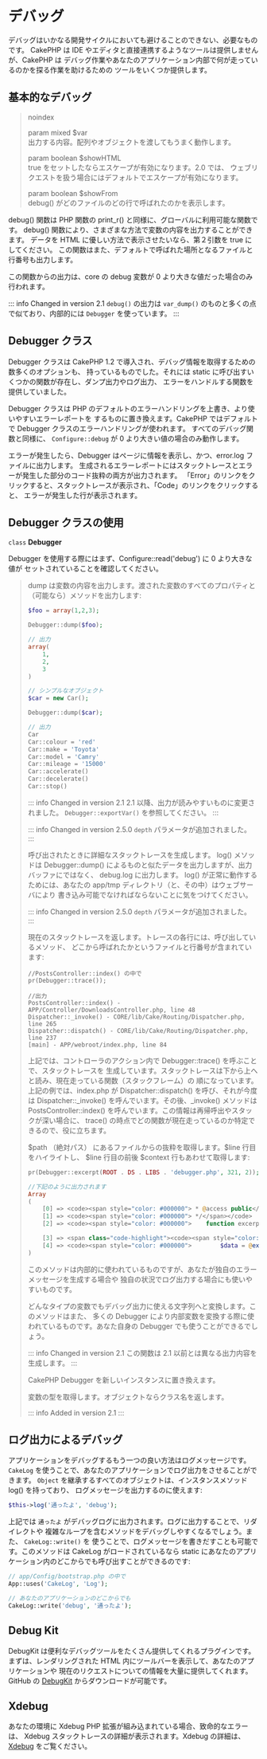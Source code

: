 # デバッグ

デバッグはいかなる開発サイクルにおいても避けることのできない、必要なものです。
CakePHP は IDE やエディタと直接連携するようなツールは提供しませんが、CakePHP は
デバッグ作業やあなたのアプリケーション内部で何が走っているのかを探る作業を助けるための
ツールをいくつか提供します。

## 基本的なデバッグ

> noindex  
>
> param mixed \$var  
> 出力する内容。配列やオブジェクトを渡してもうまく動作します。
>
> param boolean \$showHTML  
> true をセットしたならエスケープが有効になります。2.0 では、
> ウェブリクエストを扱う場合にはデフォルトでエスケープが有効になります。
>
> param boolean \$showFrom  
> debug() がどのファイルのどの行で呼ばれたのかを表示します。

debug() 関数は PHP 関数の print_r() と同様に、グローバルに利用可能な関数です。
debug() 関数により、さまざまな方法で変数の内容を出力することができます。
データを HTML に優しい方法で表示させたいなら、第２引数を true にしてください。
この関数はまた、デフォルトで呼ばれた場所となるファイルと行番号も出力します。

この関数からの出力は、core の debug 変数が 0 より大きな値だった場合のみ行われます。

::: info Changed in version 2.1
`debug()` の出力は `var_dump()` のものと多くの点で似ており、内部的には `Debugger` を使っています。
:::

## Debugger クラス

Debugger クラスは CakePHP 1.2 で導入され、デバッグ情報を取得するための数多くのオプションも、
持っているものでした。それには static に呼び出すいくつかの関数が存在し、ダンプ出力やログ出力、
エラーをハンドルする関数を提供していました。

Debugger クラスは PHP のデフォルトのエラーハンドリングを上書き、より使いやすいエラーレポートを
するものに置き換えます。CakePHP ではデフォルトで Debugger クラスのエラーハンドリングが使われます。
すべてのデバッグ関数と同様に、 `Configure::debug` が 0 より大きい値の場合のみ動作します。

エラーが発生したら、Debugger はページに情報を表示し、かつ、error.log ファイルに出力します。
生成されるエラーレポートにはスタックトレースとエラーが発生した部分のコード抜粋の両方が出力されます。
「Error」のリンクをクリックすると、スタックトレースが表示され、「Code」のリンクをクリックすると、
エラーが発生した行が表示されます。

## Debugger クラスの使用

`class` **Debugger**

Debugger を使用する際にはまず、Configure::read('debug') に 0 より大きな値が
セットされていることを確認してください。

> dump は変数の内容を出力します。渡された変数のすべてのプロパティと
> （可能なら）メソッドを出力します:
>
> ``` php
> $foo = array(1,2,3);
>
> Debugger::dump($foo);
>
> // 出力
> array(
>     1,
>     2,
>     3
> )
>
> // シンプルなオブジェクト
> $car = new Car();
>
> Debugger::dump($car);
>
> // 出力
> Car
> Car::colour = 'red'
> Car::make = 'Toyota'
> Car::model = 'Camry'
> Car::mileage = '15000'
> Car::accelerate()
> Car::decelerate()
> Car::stop()
> ```
>
> ::: info Changed in version 2.1
> 2.1 以降、出力が読みやすいものに変更されました。 `Debugger::exportVar()` を参照してください。
> :::
>
> ::: info Changed in version 2.5.0
> `depth` パラメータが追加されました。
> :::
>
> 呼び出されたときに詳細なスタックトレースを生成します。 log() メソッドは Debugger::dump()
> によるものと似たデータを出力しますが、出力バッファにではなく、 debug.log に出力します。
> log() が正常に動作するためには、あなたの app/tmp ディレクトリ（と、その中）はウェブサーバにより
> 書き込み可能でなければならないことに気をつけてください。
>
> ::: info Changed in version 2.5.0
> `depth` パラメータが追加されました。
> :::
>
> 現在のスタックトレースを返します。トレースの各行には、呼び出しているメソッド、
> どこから呼ばれたかというファイルと行番号が含まれています:
>
> ``` text
> //PostsController::index() の中で
> pr(Debugger::trace());
>
> //出力
> PostsController::index() - APP/Controller/DownloadsController.php, line 48
> Dispatcher::_invoke() - CORE/lib/Cake/Routing/Dispatcher.php, line 265
> Dispatcher::dispatch() - CORE/lib/Cake/Routing/Dispatcher.php, line 237
> [main] - APP/webroot/index.php, line 84
> ```
>
> 上記では、コントローラのアクション内で Debugger::trace() を呼ぶことで、スタックトレースを
> 生成しています。スタックトレースは下から上へと読み、現在走っている関数（スタックフレーム）の
> 順になっています。上記の例では、index.php が Dispatcher::dispatch() を呼び、それが今度は
> Dispatcher::\_invoke() を呼んでいます。その後、\_invoke() メソッドは
> PostsController::index() を呼んでいます。この情報は再帰呼出やスタックが深い場合に、
> trace() の時点でどの関数が現在走っているのか特定できるので、役に立ちます。
>
> \$path （絶対パス） にあるファイルからの抜粋を取得します。\$line 行目をハイライトし、
> \$line 行目の前後 \$context 行もあわせて取得します:
>
> ``` php
> pr(Debugger::excerpt(ROOT . DS . LIBS . 'debugger.php', 321, 2));
>
> //下記のように出力されます
> Array
> (
>     [0] => <code><span style="color: #000000"> * @access public</span></code>
>     [1] => <code><span style="color: #000000"> */</span></code>
>     [2] => <code><span style="color: #000000">    function excerpt($file, $line, $context = 2) {</span></code>
>
>     [3] => <span class="code-highlight"><code><span style="color: #000000">        $data = $lines = array();</span></code></span>
>     [4] => <code><span style="color: #000000">        $data = @explode("\n", file_get_contents($file));</span></code>
> )
> ```
>
> このメソッドは内部的に使われているものですが、あなたが独自のエラーメッセージを生成する場合や
> 独自の状況でログ出力する場合にも使いやすいものです。
>
> どんなタイプの変数でもデバッグ出力に使える文字列へと変換します。このメソッドはまた、
> 多くの Debugger により内部変数を変換する際に使われているものです。あなた自身の
> Debugger でも使うことができるでしょう。
>
> ::: info Changed in version 2.1
> この関数は 2.1 以前とは異なる出力内容を生成します。
> :::
>
> CakePHP Debugger を新しいインスタンスに置き換えます。
>
> 変数の型を取得します。オブジェクトならクラス名を返します。
>
> ::: info Added in version 2.1
> :::

## ログ出力によるデバッグ

アプリケーションをデバッグするもう一つの良い方法はログメッセージです。
`CakeLog` を使うことで、あなたのアプリケーションでログ出力をさせることができます。
`Object` を継承するすべてのオブジェクトは、インスタンスメソッド <span class="title-ref">log()</span> を持っており、
ログメッセージを出力するのに使えます:

``` php
$this->log('通ったよ', 'debug');
```

上記では `通ったよ` がデバッグログに出力されます。ログに出力することで、リダイレクトや
複雑なループを含むメソッドをデバッグしやすくなるでしょう。また、 `CakeLog::write()` を
使うことで、ログメッセージを書きだすことも可能です。このメソッドは CakeLog がロードされているなら
static にあなたのアプリケーション内のどこからでも呼び出すことができるのです:

``` php
// app/Config/bootstrap.php の中で
App::uses('CakeLog', 'Log');

// あなたのアプリケーションのどこからでも
CakeLog::write('debug', '通ったよ');
```

## Debug Kit

DebugKit は便利なデバッグツールをたくさん提供してくれるプラグインです。
まずは、レンダリングされた HTML 内にツールバーを表示して、あなたのアプリケーションや
現在のリクエストについての情報を大量に提供してくれます。GitHub の
[DebugKit](https://github.com/cakephp/debug_kit/tree/2.2) からダウンロードが可能です。

## Xdebug

あなたの環境に Xdebug PHP 拡張が組み込まれている場合、致命的なエラーは、
Xdebug スタックトレースの詳細が表示されます。Xdebug の詳細は、
[Xdebug](https://xdebug.org) をご覧ください。
